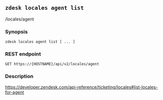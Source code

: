 ## `zdesk locales agent list`

/locales/agent

### Synopsis

    zdesk locales agent list [ ... ]

### REST endpoint

    GET https://{HOSTNAME}/api/v2/locales/agent

### Description

https://developer.zendesk.com/api-reference/ticketing/locales#list-locales-for-agent

